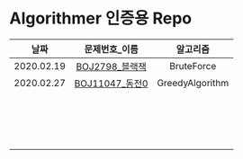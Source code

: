 # Algorithmer 인증용 Repo

|    날짜    |                      문제번호_이름                      |    알고리즘     |
| :--------: | :-----------------------------------------------------: | :-------------: |
| 2020.02.19 | [BOJ2798_블랙잭](https://www.acmicpc.net/problem/2798)  |   BruteForce    |
| 2020.02.27 | [BOJ11047_동전0](https://www.acmicpc.net/problem/11047) | GreedyAlgorithm |
|            |                                                         |                 |
|            |                                                         |                 |
|            |                                                         |                 |
|            |                                                         |                 |
|            |                                                         |                 |
|            |                                                         |                 |
|            |                                                         |                 |
|            |                                                         |                 |
|            |                                                         |                 |
|            |                                                         |                 |
|            |                                                         |                 |
|            |                                                         |                 |
|            |                                                         |                 |
|            |                                                         |                 |
|            |                                                         |                 |
|            |                                                         |                 |
|            |                                                         |                 |



